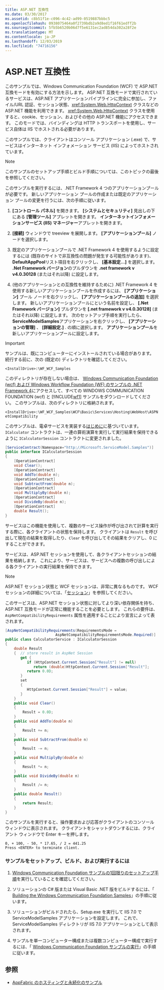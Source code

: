 ```yaml
---
title: ASP.NET 互換性
ms.date: 03/30/2017
ms.assetid: c8b51f1e-c096-4c42-ad99-0519887bbbc5
ms.openlocfilehash: 0938075464a0f2739bdb2a9d8ed1f16f61edff2b
ms.sourcegitcommit: 5fb5b6520b06d7f5e6131ec2ad854da302a28f2e
ms.translationtype: MT
ms.contentlocale: ja-JP
ms.lasthandoff: 12/03/2019
ms.locfileid: "74716156"
---
```

# <a name="aspnet-compatibility"></a>ASP.NET 互換性

このサンプルでは、Windows Communication Foundation (WCF) で ASP.NET 互換モードを有効にする方法を示します。 ASP.NET 互換モードで実行されているサービスは、ASP.NET アプリケーションパイプラインに完全に参加し、ファイル/URL 認証、セッション状態、<xref:System.Web.HttpContext> クラスなどの ASP.NET 機能を利用できます。 <xref:System.Web.HttpContext> クラスを使用すると、cookie、セッション、およびその他の ASP.NET 機能にアクセスできます。 このモードでは、バインディングは HTTP トランスポートを使用し、サービス自体は IIS でホストされる必要があります。

このサンプルでは、クライアントはコンソール アプリケーション (.exe) で、サービスはインターネット インフォメーション サービス (IIS) によってホストされています。

> [!NOTE]
> このサンプルのセットアップ手順とビルド手順については、このトピックの最後を参照してください。

このサンプルを実行するには、.NET Framework 4 つのアプリケーションプールが必要です。 新しいアプリケーション プールの作成または既定のアプリケーション プールの変更を行うには、次の手順に従います。

1. **[コントロール パネル]** を開きます。  **[システムとセキュリティ]** 見出しの下にある **[管理ツール]** アプレットを開きます。 **インターネットインフォメーションサービス (IIS) マネージャー**アプレットを開きます。

2. **[接続]** ウィンドウで treeview を展開します。 **[アプリケーションプール]** ノードを選択します。

3. 既定のアプリケーションプールで .NET Framework 4 を使用するように設定するには (既存のサイトで非互換性の問題が発生する可能性があります)、 **DefaultAppPool**リスト項目を右クリックし、 **[基本設定...]** を選択します。 **.Net Framework バージョン**のプルダウンを **.net framework v v4.0.30128** (またはそれ以降) に設定します。

4. (他のアプリケーションとの互換性を維持するために) .NET Framework 4 を使用する新しいアプリケーションプールを作成するには、 **[アプリケーション]** プール ノードを右クリックし、 **[アプリケーションプールの追加]** を選択します。 新しいアプリケーションプールにという名前を設定し、 **[.Net Framework バージョン]** プルダウンを **[.net framework v v4.0.30128]** (またはそれ以降) に設定します。 次のセットアップ手順を実行したら、 **ServiceModelSamples**アプリケーションを右クリックし、 **[アプリケーションの管理]** 、 **[詳細設定.]** . の順に選択します。 **アプリケーションプール**を新しいアプリケーションプールに設定します。

> [!IMPORTANT]
> サンプルは、既にコンピューターにインストールされている場合があります。 続行する前に、次の (既定の) ディレクトリを確認してください。
>
> `<InstallDrive>:\WF_WCF_Samples`
>
> このディレクトリが存在しない場合は、 [Windows Communication Foundation (wcf) および Windows Workflow Foundation (WF) のサンプルの .NET Framework 4](https://www.microsoft.com/download/details.aspx?id=21459)にアクセスして、すべての WINDOWS COMMUNICATION FOUNDATION (wcf) と [!INCLUDE[wf1](../../../../includes/wf1-md.md)] サンプルをダウンロードしてください。 このサンプルは、次のディレクトリに格納されます。
>
> `<InstallDrive>:\WF_WCF_Samples\WCF\Basic\Services\Hosting\WebHost\ASPNetCompatibility`

このサンプルは、電卓サービスを実装する[はじめに](../../../../docs/framework/wcf/samples/getting-started-sample.md)に基づいています。 `ICalculator` コントラクトは、一連の算術演算を実行して実行結果を保持できるように `ICalculatorSession` コントラクトに変更されました。

```csharp
[ServiceContract(Namespace="http://Microsoft.ServiceModel.Samples")]
public interface ICalculatorSession
{
    [OperationContract]
    void Clear();
    [OperationContract]
    void AddTo(double n);
    [OperationContract]
    void SubtractFrom(double n);
    [OperationContract]
    void MultiplyBy(double n);
    [OperationContract]
    void DivideBy(double n);
    [OperationContract]
    double Result();
}
```

サービスはこの機能を使用して、複数のサービス操作が呼び出されて計算を実行する際に、各クライアントの状態を保持します。 クライアントは `Result` を呼び出して現在の結果を取得したり、`Clear` を呼び出してその結果をクリアし、0 にすることができます。

サービスは、ASP.NET セッションを使用して、各クライアントセッションの結果を格納します。 これにより、サービスは、サービスへの複数の呼び出しによる各クライアントの実行結果を保持できます。

> [!NOTE]
> ASP.NET セッション状態と WCF セッションは、非常に異なるものです。 WCF セッションの詳細については、「[セッション](../../../../docs/framework/wcf/samples/session.md)」を参照してください。

このサービスは、ASP.NET セッション状態に対してより深い依存関係を持ち、ASP.NET 互換モードが正常に機能することを必要とします。 これらの要件は、`AspNetCompatibilityRequirements` 属性を適用することにより宣言によって表されます。

```csharp
[AspNetCompatibilityRequirements(RequirementsMode =
                       AspNetCompatibilityRequirementsMode.Required)]
public class CalculatorService : ICalculatorSession
{
    double Result
    {  // store result in AspNet Session
       get {
          if (HttpContext.Current.Session["Result"] != null)
             return (double)HttpContext.Current.Session["Result"];
          return 0.0D;
       }
       set
       {
          HttpContext.Current.Session["Result"] = value;
       }
    }
    public void Clear()
    {
        Result = 0.0D;
    }
    public void AddTo(double n)
    {
        Result += n;
    }
    public void SubtractFrom(double n)
    {
        Result -= n;
    }
    public void MultiplyBy(double n)
    {
        Result *= n;
    }
    public void DivideBy(double n)
    {
        Result /= n;
    }
    public double Result()
    {
        return Result;
    }
}
```

このサンプルを実行すると、操作要求および応答がクライアントのコンソール ウィンドウに表示されます。 クライアントをシャットダウンするには、クライアント ウィンドウで Enter キーを押します。

```console
0, + 100, - 50, * 17.65, / 2 = 441.25
Press <ENTER> to terminate client.
```

### <a name="to-set-up-build-and-run-the-sample"></a>サンプルをセットアップ、ビルド、および実行するには

1. [Windows Communication Foundation サンプルの1回限りのセットアップ手順](../../../../docs/framework/wcf/samples/one-time-setup-procedure-for-the-wcf-samples.md)を実行していることを確認してください。

2. ソリューションの C# 版または Visual Basic .NET 版をビルドするには、「 [Building the Windows Communication Foundation Samples](../../../../docs/framework/wcf/samples/building-the-samples.md)」の手順に従います。

3. ソリューションがビルドされたら、Setup.exe を実行して IIS 7.0 で ServiceModelSamples アプリケーションを設定します。 これで、ServiceModelSamples ディレクトリが IIS 7.0 アプリケーションとして表示されます。

4. サンプルを単一コンピューター構成または複数コンピューター構成で実行するには、「 [Windows Communication Foundation サンプルの実行](../../../../docs/framework/wcf/samples/running-the-samples.md)」の手順に従います。

## <a name="see-also"></a>参照

- [AppFabric のホスティングと永続化のサンプル](https://go.microsoft.com/fwlink/?LinkId=193961)
